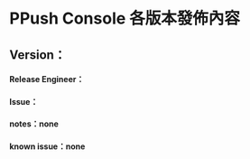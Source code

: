 # PPush Console 各版本發佈內容

## Version：

#### Release Engineer：

#### Issue：

#### notes：none

#### known issue：none

